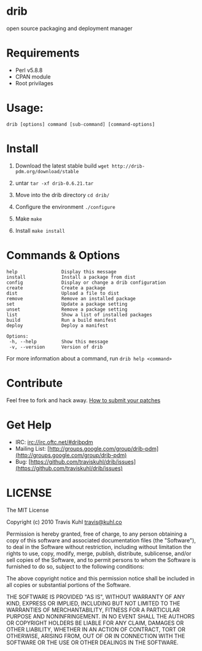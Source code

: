 # drib
open source packaging and deployment manager

# Requirements
* Perl v5.8.8
* CPAN module
* Root privilages

# Usage: 
	drib [options] command [sub-command] [command-options]

# Install 
1. Download the latest stable build
	`wget http://drib-pdm.org/download/stable`
2. untar
	`tar -xf drib-0.6.21.tar`

3. Move into the drib directory
	`cd drib/`

4. Configure the environment
	`./configure`

5. Make
	`make`

6. Install
	`make install`

# Commands &amp; Options
	help                Display this message
	install             Install a package from dist
	config              Display or change a drib configuration
	create              Create a package
	dist				Upload a file to dist
	remove              Remove an installed package
	set                 Update a package setting
	unset               Remove a package setting
	list                Show a list of installed packages
	build				Run a build manifest
	deploy				Deploy a manifest

	Options:
	 -h, --help         Show this message
	 -v, --version      Version of drib

For more information about a command, run `drib help <command>`

# Contribute
Feel free to fork and hack away. [How to submit your patches](http://dev.drib-pdm.org/contribute)

# Get Help
* IRC: [irc://irc.oftc.net/#dribpdm](irc://irc.oftc.net/#dribpdm)
* Mailing List: [http://groups.google.com/group/drib-pdm](http://groups.google.com/group/drib-pdm)
* Bug: [https://github.com/traviskuhl/drib/issues](https://github.com/traviskuhl/drib/issues)

# LICENSE

The MIT License

Copyright (c) 2010 Travis Kuhl travis@kuhl.co

Permission is hereby granted, free of charge, to any person obtaining a copy of this software and associated documentation files (the "Software"), to deal in the Software without restriction, including without limitation the rights to use, copy, modify, merge, publish, distribute, sublicense, and/or sell copies of the Software, and to permit persons to whom the Software is furnished to do so, subject to the following conditions:

The above copyright notice and this permission notice shall be included in all copies or substantial portions of the Software.

THE SOFTWARE IS PROVIDED "AS IS", WITHOUT WARRANTY OF ANY KIND, EXPRESS OR IMPLIED, INCLUDING BUT NOT LIMITED TO THE WARRANTIES OF MERCHANTABILITY, FITNESS FOR A PARTICULAR PURPOSE AND NONINFRINGEMENT. IN NO EVENT SHALL THE AUTHORS OR COPYRIGHT HOLDERS BE LIABLE FOR ANY CLAIM, DAMAGES OR OTHER LIABILITY, WHETHER IN AN ACTION OF CONTRACT, TORT OR OTHERWISE, ARISING FROM, OUT OF OR IN CONNECTION WITH THE SOFTWARE OR THE USE OR OTHER DEALINGS IN THE SOFTWARE.